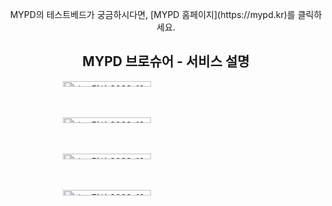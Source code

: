 

<p align="center">MYPD의 테스트베드가 궁금하시다면, [MYPD 홈페이지](https://mypd.kr)를 클릭하세요.</p>
<h2 align="center"> MYPD 브로슈어 - 서비스 설명 </h2>
<div style="  display: grid;
  grid-template-columns: repeat(auto-fill, minmax(700px, 1fr));
  grid-gap: 1em;" align="center" >
<img width="45%" alt="스크린샷 2022-12-17 오전 5 48 33" src="https://user-images.githubusercontent.com/79035672/208186909-810471f9-c12a-4f0d-a181-1feb67fe014e.png">
<img width="45%" alt="스크린샷 2022-12-17 오전 5 48 55" src="https://user-images.githubusercontent.com/79035672/208186921-b6676adf-5b0c-4934-8e2c-38040a78440d.png">
<img width="45%" alt="스크린샷 2022-12-17 오전 5 49 05" src="https://user-images.githubusercontent.com/79035672/208186930-cd1af9a2-abf6-44c7-9875-58bfd239e435.png">
<img width="45%" alt="스크린샷 2022-12-17 오전 5 49 14" src="https://user-images.githubusercontent.com/79035672/208186937-473029b1-f957-4bf9-989c-db527015dd9d.png">
</div>
